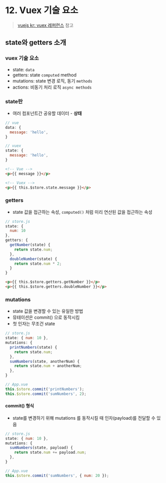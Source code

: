 # 12. Vuex 기술 요소

> [vuejs kr: vuex 레퍼런스](https://vuex.vuejs.org/kr/) 참고

## state와 getters 소개

### vuex 기술 요소

- state: `data`
- getters: state `computed` method
- mutations: state 변경 로직, 동기 `methods`
- actions: 비동기 처리 로직 `async methods`

### state란

- 여러 컴포넌트간 공유할 데이터 - **상태**

```js
// vue
data: {
  message: 'hello',
}

// vuex
state: {
  message: 'hello',
}
```

```html
<!-- Vue -->
<p>{{ message }}</p>

<!-- Vuex -->
<p>{{ this.$store.state.message }}</p>
```

### getters

- state 값을 접근하는 속성, `computed()` 처럼 미리 연산된 값을 접근하는 속성

```js
// store.js
state: {
  num: 10
},
getters: {
  getNumber(state) {
    return state.num;
  },
  doubleNumber(state) {
    return state.num * 2;
  }
}
```

```html
<p>{{ this.$store.getters.getNumber }}</p>
<p>{{ this.$store.getters.doubleNumber }}</p>
```

### mutations

- state 값을 변경할 수 있는 유일한 방법
- 뮤테이션은 commit() 으로 동작시킴
- 첫 인자는 무조건 state

```js
// store.js
state: { num: 10 },
mutations: {
  printNumbers(state) {
    return state.num;
  },
  sumNumbers(state, anotherNum) {
    return state.num + anotherNum;
  },
}

// App.vue
this.$store.commit('printNumbers');
this.$store.commit('sumNumbers', 2);
```

#### commit() 형식

- state를 변경하기 위해 mutations 를 동작시킬 때 인자(payload)를 전달할 수 있음

```js
// store.js
state: { num: 10 },
mutations: {
  sumNumbers(state, payload) {
    return state.num += payload.num;
  },
}

// App.vue
this.$store.commit('sumNumbers', { num: 20 });
```

